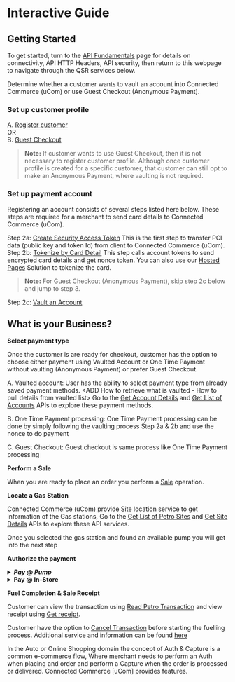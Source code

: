 # Interactive Guide

## Getting Started

To get started, turn to the [API Fundamentals](../docs/?path=/docs/documentation/Connectivity.md) page for details on connectivity, API HTTP Headers, API security, then return to this webpage to navigate through the QSR services below.

Determine whether a customer wants to vault an account into Connected Commerce (uCom) or use Guest Checkout (Anonymous Payment).  

### Set up customer profile

 A. [Register customer](../api/?type=post&path=/v1/customers)  
 OR  
 B. [Guest Checkout](../docs/?path=recipes/guest_checkout.md)

>**Note:**
>If customer wants to use Guest Checkout, then it is not necessary to register customer profile. Although once customer profile is created for a specific customer, that customer can still opt to make an Anonymous Payment, where vaulting is not required.

### Set up payment account
Registering an account consists of several steps listed here below. These steps are required for a merchant to send card details to Connected Commerce (uCom).

Step 2a: [Create Security Access Token](../api/?type=post&path=/v1/tokens) This is the first step to transfer PCI data (public key and token Id) from client to Connected Commerce (uCom).  
Step 2b: [Tokenize by Card Detail](../api/?type=post&path=/v1/account-tokens) This step calls account tokens to send encrypted card details and get nonce token. You can also use our [Hosted Pages](../docs/?path=recipes/HostedPages.md) Solution to tokenize the card.

>**Note:** For Guest Checkout (Anonymous Payment), skip step 2c below and jump to step 3.

Step 2c: [Vault an Account](../api/?type=post&path=/v1/customers/{fdCustomerId}/accounts)  

## What is your Business?

<!--
type: tab
titles: Restaurant, Gas Station, Automobiles
-->
<b> Select payment type </b>

Once the customer is are ready for checkout, customer has the option to choose either payment using Vaulted Account or One Time Payment without vaulting (Anonymous Payment) or prefer Guest Checkout.

A. Vaulted account: User has the ability to select payment type from already saved payment methods.
<ADD LINK TO VAULTED CARDS USE CASE once that page is created>
<ADD How to retrieve what is vaulted - How to pull details from vaulted list>
Go to the [Get Account Details](../api/?type=get&path=/v1/customers/{fdCustomerId}/accounts/{fdAccountId}) and [Get List of Accounts](../api/?type=get&path=/v1/customers/{fdCustomerId}/accounts) APIs to explore these payment methods.

B. One Time Payment processing: One Time Payment processing can be done by simply following the vaulting process Step 2a & 2b and use the nonce to do payment

C. Guest Checkout: Guest checkout is same process like One Time Payment processing

<b> Perform a Sale </b>

When you are ready to place an order you perform a [Sale](../api/?type=post&path=/v1/payments/sales) operation. 

<!--
type: tab
-->
<b> Locate a Gas Station </b>

Connected Commerce (uCom) provide Site location service to get information of the Gas stations, Go to the [Get List of Petro Sites](..//api/?type=get&path=/v1/petro-sites) and [Get Site Details](../api/?type=get&path=/v1/petro-sites/{siteLocationId}) APIs to explore these API services.

Once you selected the gas station and found an available pump you will get into the next step

<b> Authorize the payment </b>

<details>
<summary><b><i>Pay @ Pump</i></b></summary>

This step include selecting the gas status, pump number and funding source and authorize. The petro cycle start with [Create Petro Transaction](../api/?type=post&path=/v1/petro-transactions) API, once approved the customer will see the message [Begin Fueling] on the pump screen. After fueling is complete and the nozzle is placed back, The authorization completion process takes place in the Connected Commerce (uCom).

</details>

<details>
<summary><b>Pay @ In-Store</b></summary>

Customer walks inside the store to the cashier and shows QR code generated on the phone using [Create QR](../api/?type=post&path=/v1/stac)

Cashier scans the QR code and triggers the [Create Petro Transaction](../api/?type=post&path=/v1/petro-transactions) API from the Point Of Sale, once approved the customer will see the message [Begin Fueling] on the pump screen. After fueling is complete and the nozzle is placed back, The authorization completion process takes place in the Connected Commerce (uCom).

</details>

<b> Fuel Completion & Sale Receipt </b>

Customer can view the transaction using [Read Petro Transaction](../api/?type=get&path=/v1/petro-transactions/{fdTransactionId}) and view receipt using [Get receipt](../api/?type=get&path=/v1/txhistory/receipts/{fdTransactionId}).

Customer have the option to [Cancel Transaction](../api/?type=patch&path=/v1/petro-transactions/{fdTransactionId}) before starting the fuelling process. Additional service and information can be found [here](../docs/?path=/docs/documentation/APIServices.md)

<!--
type: tab
-->
In the Auto or Online Shopping domain the concept of Auth & Capture is a common e-commerce flow, Where merchant needs to perform an Auth when placing and order and perform a Capture when the order is processed or delivered. Connected Commerce [uCom] provides features.
<!-- type: tab-end -->
